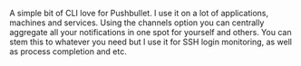 A simple bit of CLI love for Pushbullet. I use it on a lot of applications, machines and services. Using the channels option you can centrally aggregate all your notifications in one spot for yourself and others. You can stem this to whatever you need but I use it for SSH login monitoring, as well as process completion and etc. 
